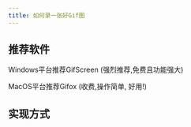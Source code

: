 ```yaml
---
title: 如何录一张好Gif图
---
```



## 推荐软件


Windows平台推荐GifScreen (强烈推荐,免费且功能强大)

MacOS平台推荐Gifox (收费,操作简单, 好用!)

## 实现方式


